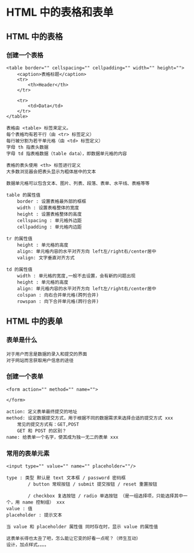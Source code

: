 # HTML 中的表格和表单

## HTML 中的表格

### 创建一个表格

	<table border="" cellspacing="" cellpadding="" width="" height="">
		<caption>表格标题</caption>
		<tr>
			<th>Header</th>
		</tr>
		
		<tr>
			<td>Data</td>
		</tr>
	</table>
	
	表格由 <table> 标签来定义。
	每个表格均有若干行（由 <tr> 标签定义）
	每行被分割为若干单元格（由 <td> 标签定义）
	字母 th 指表头数据
	字母 td 指表格数据（table data），即数据单元格的内容
	
	表格的表头使用 <th> 标签进行定义
	大多数浏览器会把表头显示为粗体居中的文本
	
	数据单元格可以包含文本、图片、列表、段落、表单、水平线、表格等等
	
	table 的属性值
		border : 设置表格最外部的框框
		width : 设置表格整体的宽度
		height : 设置表格整体的高度
		cellspacing : 单元格外边距
		cellpadding : 单元格内边距
	
	tr 的属性值
		height : 单元格的高度
		align: 单元格内容的水平对齐方向 left左/right右/center居中 
		valign: 文字垂直对齐方式
		
	td 的属性值
		width : 单元格的宽度,一般不去设置，会有新的问题出现
		height : 单元格的高度
		align: 单元格内容的水平对齐方向 left左/right右/center居中 
		colspan : 向右合并单元格(跨列合并)
		rowspan : 向下合并单元格(跨行合并)

## HTML 中的表单

### 表单是什么

	对于用户而言是数据的录入和提交的界面
	对于网站而言获取用户信息的途径

### 创建一个表单

	<form action="" method="" name="">
	
	</form>
	
	action: 定义表单最终提交的地址
	method:	设定数据提交方式，用于根据不同的数据需求来选择合适的提交方式 xxx
		常见的提交方式有：GET,POST 
		GET 和 POST 的区别？
	name: 给表单一个名字，使其成为独一无二的表单 xxx

### 常用的表单元素

	<input type="" value="" name="" placeholder=""/>
	
	type : 类型 默认是 text 文本框 / password 密码框
			/ button 常规按钮 / submit 提交按钮 / reset 重置按钮
			
			/ checkbox 复选按钮 / radio 单选按钮 （是一组选择项，只能选择其中一个，用 name 控制组） xxx
	value : 值
	placeholder : 提示文本
	
	当 value 和 placeholder 属性值 同时存在时，显示 value 的属性值
	
	这表单长得也太丑了吧，怎么能让它变的好看一点呢？（师生互动）
	设计，加点样式。。。。